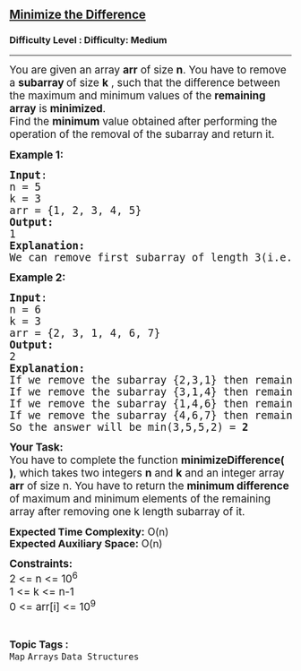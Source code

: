 <h2><a href="https://www.geeksforgeeks.org/problems/minimize-the-difference/1?timeMachineDate=2024-04-16">Minimize the Difference</a></h2><h3>Difficulty Level : Difficulty: Medium</h3><hr><div class="problems_problem_content__Xm_eO"><p><span style="font-size: 14pt;">You are given an array <strong>arr</strong> of size <strong>n</strong>. You have to remove a <strong>subarray </strong>of size <strong>k</strong> , such that the difference between the maximum and minimum values of the <strong>remaining array</strong> is <strong>minimized</strong>. <br>Find the <strong>minimum</strong> value obtained after performing the operation of the removal of the subarray and return it.</span></p>
<p><span style="font-size: 14pt;"><strong>Example 1:</strong></span></p>
<pre><span style="font-size: 14pt;"><strong>Input</strong>:<br>n = 5<br>k = 3<br>arr = {1, 2, 3, 4, 5}<br><strong>Output:</strong> <br>1<br><strong>Explanation:</strong> <br>We can remove first subarray of length 3(i.e. {1, 2, 3}) then remaining array will be {4,5} and the difference of maximum and minimum element will be<strong> 1</strong> i.e 5 - 4 = <strong>1</strong></span></pre>
<p><span style="font-size: 14pt;"><strong>Example 2:</strong></span></p>
<pre><span style="font-size: 14pt;"><strong>Input</strong>:<br>n = 6<br>k = 3<br>arr = {2, 3, 1, 4, 6, 7}<br><strong>Output:</strong> <br>2<br><strong>Explanation:</strong><br>If we remove the subarray {2,3,1} then remaining array will be {4,6,7} and the difference  = 7-4 = 3<br>If we remove the subarray {3,1,4} then remaining array will be {2,6,7} and the difference  = 7-2 = 5<br>If we remove the subarray {1,4,6} then remaining array will be {2,3,7} and the difference  = 7-2 = 5<br>If we remove the subarray {4,6,7} then remaining array will be {2,3,1} and the difference  = 3-1 = 2<br>So the answer will be min(3,5,5,2) = <strong>2</strong></span></pre>
<p><span style="font-size: 14pt;"><strong>Your Task:&nbsp;<br></strong>You have to complete the function <strong>minimizeDifference( )</strong>, which takes two integers <strong>n</strong> and <strong>k</strong> and an integer array <strong>arr</strong> of size n. You have to return the <strong>minimum difference</strong> of maximum and minimum elements of the remaining array after removing one k length subarray of it.</span></p>
<p><span style="font-size: 14pt;"><strong style="font-size: 18px;">Expected Time Complexity:</strong><span style="font-size: 18px;">&nbsp;O(n)</span><br style="font-size: 18px;"><strong style="font-size: 18px;">Expected Auxiliary Space:</strong><span style="font-size: 18px;">&nbsp;O(n)</span></span></p>
<p><span style="font-size: 14pt;"><strong>Constraints:<br></strong>2 &lt;= n &lt;= 10<sup>6</sup><br>1 &lt;= k &lt;= n-1<br>0 &lt;= arr[i] &lt;= 10<sup>9</sup></span></p></div><br><p><span style=font-size:18px><strong>Topic Tags : </strong><br><code>Map</code>&nbsp;<code>Arrays</code>&nbsp;<code>Data Structures</code>&nbsp;